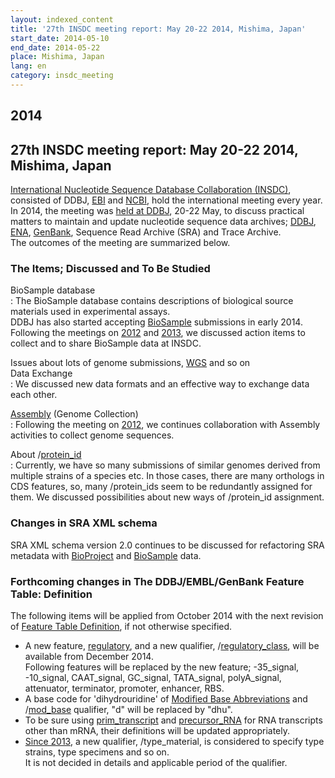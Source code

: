 ```yaml
---
layout: indexed_content
title: '27th INSDC meeting report: May 20-22 2014, Mishima, Japan'
start_date: 2014-05-10
end_date: 2014-05-22
place: Mishima, Japan
lang: en
category: insdc_meeting
---
```


## 2014  <a name="2014"></a>

## 27th INSDC meeting report: May 20-22 2014, Mishima, Japan

[International Nucleotide Sequence Database Collaboration
(INSDC)](https://www.insdc.org/), consisted of DDBJ,
[EBI](https://www.ebi.ac.uk/) and [NCBI](https://www.ncbi.nlm.nih.gov/),
hold the international meeting every year.  
In 2014, the meeting was [held at DDBJ](/news/en/2014-05-20-e.html), 20-22
May, to discuss practical matters to maintain and update nucleotide
sequence data archives; [DDBJ](/index-e.html),
[ENA](https://www.ebi.ac.uk/ena/),
[GenBank](https://www.ncbi.nlm.nih.gov/genbank/index.html), 
Sequence Read Archive (SRA) and Trace Archive.  
The outcomes of the meeting are summarized below.

### The Items; Discussed and To Be Studied

BioSample database  
:  The BioSample database contains descriptions of biological source materials used in experimental assays.  
    DDBJ has also started accepting [BioSample](/biosample/index-e.html) submissions in early 2014.  
     Following the meetings on [2012](/activities/insdc_meeting/2012-e.html) and [2013](/activities/insdc_meeting/2013-e.html), 
    we discussed action items to collect and to share BioSample data at INSDC.

Issues about lots of genome submissions, [WGS](/ddbj/wgs-e.html) and so on  
Data Exchange  
:  We discussed new data formats and an effective way to exchange data each other.

[Assembly](https://www.ncbi.nlm.nih.gov/assembly/) (Genome Collection)  
:  Following the meeting on [2012](/activities/insdc_meeting/2012-e.html), we continues collaboration with Assembly activities to collect genome sequences.

About /[protein_id](/ddbj/qualifiers-e.html#protein_id)  
:  Currently, we have so many submissions of similar genomes derived from multiple strains of a species etc. In those cases, there are many orthologs in CDS features, so, many /protein\_ids seem to be redundantly assigned for them. We discussed possibilities about new ways of /protein\_id assignment.

### Changes in SRA XML schema

SRA XML schema version 2.0 continues to be discussed for refactoring SRA metadata with [BioProject](/bioproject/index-e.html) and [BioSample](/biosample/index-e.html) data.

### Forthcoming changes in The DDBJ/EMBL/GenBank Feature Table: Definition  <a name="2014-ft"></a>

The following items will be applied from October 2014 with the next revision of [Feature Table Definition](/ddbj/feature-table-e.html), if not otherwise specified.

-   A new feature, [regulatory](/ddbj/features-e.html#regulatory), and a
    new qualifier,
    /[regulatory_class](/ddbj/qualifiers-e.html#regulatory_class), will 
    be available from December 2014.  
    Following features will be replaced by the new feature; -35_signal, -10_signal, CAAT_signal, GC_signal, 
    TATA_signal, polyA_signal, attenuator, terminator, promoter, enhancer, RBS.
-   A base code for 'dihydrouridine' of [Modified Base Abbreviations](/ddbj/code-e.html#nucleotide-2) and
    /[mod_base](/ddbj/qualifiers-e.html#mod_base) qualifier, "d" will be replaced by "dhu".  
-   To be sure using 
    [prim_transcript](/ddbj/feature-table-e.html#prim_transcript) and 
    [precursor_RNA](/ddbj/feature-table-e.html#precursor_RNA) for RNA 
    transcripts other than mRNA, their definitions will be updated appropriately. 
-   [Since 2013](/activities/insdc_meeting/2013-e.html), a new qualifier, 
    /type_material, is  considered to specify type strains, type specimens and so on.  
    It is not decided in details and applicable period of the qualifier.  

